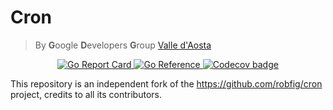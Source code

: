 # Cron

> By **G**oogle **D**evelopers **G**roup [Valle d'Aosta](https://gdg.community.dev/gdg-valle-daosta/)

<p align="center">
    <a href="https://goreportcard.com/badge/github.com/gdgvda/cron">
        <img src="https://goreportcard.com/badge/github.com/gdgvda/cron" alt="Go Report Card"/>
    </a>
    <a href="https://pkg.go.dev/github.com/gdgvda/cron">
        <img src="https://pkg.go.dev/badge/github.com/gdgvda/cron.svg" alt="Go Reference">
    </a>
    <a href="https://codecov.io/gh/gdgvda/cron"> 
        <img src="https://codecov.io/gh/gdgvda/cron/branch/master/graph/badge.svg"/ alt="Codecov badge"> 
    </a>
</p>

This repository is an independent fork of the https://github.com/robfig/cron project,
credits to all its contributors.